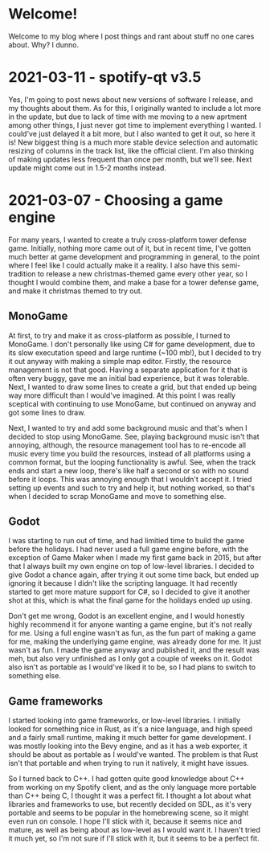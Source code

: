 # Welcome!
Welcome to my blog where I post things and rant about stuff no one cares about. Why? I dunno.

# 2021-03-11 - spotify-qt v3.5
Yes, I'm going to post news about new versions of software I release, and my thoughts about them. As for this, I originally wanted to include a lot more in the update, but due to lack of time with me moving to a new aprtment among other things, I just never got time to implement everything I wanted. I could've just delayed it a bit more, but I also wanted to get it out, so here it is! New biggest thing is a much more stable device selection and automatic resizing of columns in the track list, like the official client. I'm also thinking of making updates less frequent than once per month, but we'll see. Next update might come out in 1.5-2 months instead.

# 2021-03-07 - Choosing a game engine
For many years, I wanted to create a truly cross-platform tower defense game. Initially, nothing more came out of it, but in recent time, I've gotten much better at game development and programming in general, to the point where I feel like I could actually make it a reality. I also have this semi-tradition to release a new christmas-themed game every other year, so I thought I would combine them, and make a base for a tower defense game, and make it christmas themed to try out.

## MonoGame
At first, to try and make it as cross-platform as possible, I turned to MonoGame. I don't personally like using C# for game development, due to its slow executation speed and large runtime (~100 mb!), but I decided to try it out anyway with making a simple map editor. Firstly, the resource management is not that good. Having a separate application for it that is often very buggy, gave me an initial bad experience, but it was tolerable. Next, I wanted to draw some lines to create a grid, but that ended up being way more difficult than I would've imagined. At this point I was really sceptical with continuing to use MonoGame, but continued on anyway and got some lines to draw. 

Next, I wanted to try and add some background music and that's when I decided to stop using MonoGame. See, playing background music isn't that annoying, although, the resource management tool has to re-encode all music every time you build the resources, instead of all platforms using a common format, but the looping functionality is awful. See, when the track ends and start a new loop, there's like half a second or so with no sound before it loops. This was annoying enough that I wouldn't accept it. I tried setting up events and such to try and help it, but nothing worked, so that's when I decided to scrap MonoGame and move to something else.

## Godot
I was starting to run out of time, and had limitied time to build the game before the holidays. I had never used a full game engine before, with the exception of Game Maker when I made my first game back in 2015, but after that I always built my own engine on top of low-level libraries. I decided to give Godot a chance again, after trying it out some time back, but ended up ignoring it because I didn't like the scripting language. It had recently started to get more mature support for C#, so I decided to give it another shot at this, which is what the final game for the holidays ended up using.

Don't get me wrong, Godot is an excellent engine, and I would honestly highly recommend it for anyone wanting a game engine, but it's not really for me. Using a full engine wasn't as fun, as the fun part of making a game for me, making the underlying game engine, was already done for me. It just wasn't as fun. I made the game anyway and published it, and the result was meh, but also very unfinished as I only got a couple of weeks on it. Godot also isn't as portable as I would've liked it to be, so I had plans to switch to something else.

## Game frameworks
I started looking into game frameworks, or low-level libraries. I initially looked for something nice in Rust, as it's a nice language, and high speed and a fairly small runtime, making it much better for game development. I was mostly looking into the Bevy engine, and as it has a web exporter, it should be about as portable as I would've wanted. The problem is that Rust isn't that portable and when trying to run it natively, it might have issues.

So I turned back to C++. I had gotten quite good knowledge about C++ from working on my Spotify client, and as the only language more portable than C++ being C, I thought it was a perfect fit. I thought a lot about what libraries and frameworks to use, but recently decided on SDL, as it's very portable and seems to be popular in the homebrewing scene, so it might even run on console. I hope I'll stick with it, because it seems nice and mature, as well as being about as low-level as I would want it. I haven't tried it much yet, so I'm not sure if I'll stick with it, but it seems to be a perfect fit.
